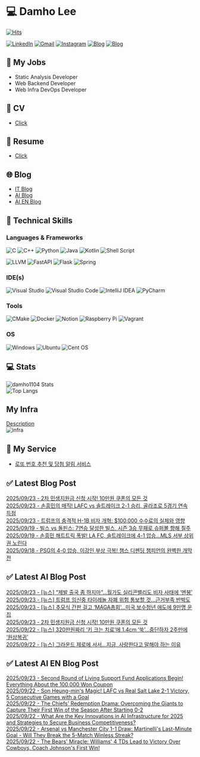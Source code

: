
# 💻 Damho Lee

[![Hits](https://hits.seeyoufarm.com/api/count/incr/badge.svg?url=https%3A%2F%2Fgithub.com%2Fdamho1104&count_bg=%233D9CC8&title_bg=%23555555&icon=&icon_color=%23E7E7E7&title=hits&edge_flat=false)](https://hits.seeyoufarm.com)  

[![LinkedIn](https://img.shields.io/badge/Linkedin-%230077B5.svg?style=flat&logo=linkedin&logoColor=white)](https://www.linkedin.com/in/damho1104/)
[![Gmail](https://img.shields.io/badge/Gmail-D14836?style=flat&logo=gmail&logoColor=white)](mailto:damho1104@gmail.com)
[![Instagram](https://img.shields.io/badge/Instargram-%23E4405F.svg?style=flat&logo=Instagram&logoColor=white)](https://www.instagram.com/damho1104/)
[![Blog](https://img.shields.io/badge/Blog-%23000000.svg?style=flat&logo=Tistory&logoColor=white)](https://dmomo.co.kr/)
[![Blog](https://img.shields.io/badge/Blog-%23000000.svg?style=flat&logo=WordPress&logoColor=white)](https://blog.ai.dmomo.co.kr/)

## 📃 My Jobs
- Static Analysis Developer
- Web Backend Developer
- Web Infra DevOps Developer

## 📰 CV
- [Click](https://resume.dmomo.net/damho.lee/resume)  

## 📘 Resume
- [Click](https://damho1104.notion.site/8af3191b9815406d95708d9a0cea5a9e)  

## 🌐 Blog
- [IT Blog](https://dmomo.co.kr/)
- [AI Blog](https://blog.ai.dmomo.co.kr/)
- [AI EN Blog](https://ai.trend.dmomo.co.kr/)

## 💪 Technical Skills
### Languages & Frameworks
![C](https://img.shields.io/badge/c-%2300599C.svg?style=flat&logo=c&logoColor=white)
![C++](https://img.shields.io/badge/c++-%2300599C.svg?style=flat&logo=c%2B%2B&logoColor=white)
![Python](https://img.shields.io/badge/Python-3776AB.svg?&style=flat&logo=Python&logoColor=white)
![Java](https://img.shields.io/badge/java-%23ED8B00.svg?style=flat&logo=openjdk&logoColor=white)
![Kotlin](https://img.shields.io/badge/Kotlin-%237F52FF.svg?style=flat&logo=Kotlin&logoColor=white)
![Shell Script](https://img.shields.io/badge/Shell_script-%23121011.svg?style=flat&logo=gnu-bash&logoColor=white)  
  
![LLVM](https://img.shields.io/badge/LLVM/Clang-000B1D.svg?&style=flat&logo=LLVM&logoColor=white)
![FastAPI](https://img.shields.io/badge/FastAPI-005571?style=flat&logo=fastapi)
![Flask](https://img.shields.io/badge/Flask-%23000.svg?style=flat&logo=flask&logoColor=white)
![Spring](https://img.shields.io/badge/Springboot-%236DB33F.svg?style=flat&logo=spring&logoColor=white)
  
  
### IDE(s)
![Visual Studio](https://img.shields.io/badge/Visual%20Studio-5C2D91.svg?style=flat&logo=visual-studio&logoColor=white) 
![Visual Studio Code](https://img.shields.io/badge/Visual%20Studio%20Code-0078d7.svg?style=flat&logo=visual-studio-code&logoColor=white)
![IntelliJ IDEA](https://img.shields.io/badge/IntelliJIDEA-000000.svg?style=flat&logo=intellij-idea&logoColor=white) 
![PyCharm](https://img.shields.io/badge/PyCharm-143?style=flat&logo=pycharm&logoColor=black&color=black&labelColor=green) 


### Tools
![CMake](https://img.shields.io/badge/CMake-%23008FBA.svg?style=flat&logo=cmake&logoColor=white)
![Docker](https://img.shields.io/badge/docker-%230db7ed.svg?style=flat&logo=docker&logoColor=white)
![Notion](https://img.shields.io/badge/Notion-%23000000.svg?style=flat&logo=notion&logoColor=white)
![Raspberry Pi](https://img.shields.io/badge/-RaspberryPi-C51A4A?style=flat&logo=Raspberry-Pi)
![Vagrant](https://img.shields.io/badge/Vagrant-%231563FF.svg?style=flat&logo=vagrant&logoColor=white)


### OS
![Windows](https://img.shields.io/badge/Windows-0078D6?style=flat&logo=windows&logoColor=white)
![Ubuntu](https://img.shields.io/badge/Ubuntu-E95420?style=flat&logo=ubuntu&logoColor=white)
![Cent OS](https://img.shields.io/badge/Cent%20OS-002260?style=flat&logo=centos&logoColor=F0F0F0)


## :computer: Stats
![damho1104 Stats](https://github-readme-stats.vercel.app/api?username=damho1104&hide=issues&show_icons=true&show=prs_merged,prs_merged_percentage&theme=chartreuse-dark)  
![Top Langs](https://github-readme-stats.vercel.app/api/top-langs/?username=damho1104&layout=compact&theme=chartreuse-dark)


## My Infra
[Description](https://dmomo.co.kr/444)  
![infra](https://nextcloud.dmomo.net/apps/files_sharing/publicpreview/EtWDB9RaEXyf4FT?file=/&fileId=142416&x=6016&y=3384&a=true&etag=eee0bc0c4308201c786211582fdbc678)  





## 📣 My Service
- [로또 번호 추천 및 당첨 알림 서비스](https://lotto.dmomo.co.kr/)  


## ✅ Latest Blog Post

[2025/09/23 - 2차 민생지원금 신청 시작! 10만원 쿠폰의 모든 것](http://dmomo.co.kr/711) <br/>
[2025/09/23 - 손흥민의 매직! LAFC vs 솔트레이크 2-1 승리, 골라조로 5경기 연속 득점](http://dmomo.co.kr/710) <br/>
[2025/09/23 - 트럼프의 충격적 H-1B 비자 개혁: $100,000 수수료의 실체와 영향](http://dmomo.co.kr/709) <br/>
[2025/09/19 - 빌스 vs 돌핀스: 7연승 달성한 빌스, 시즌 3승 무패로 슈퍼볼 향해 질주](http://dmomo.co.kr/708) <br/>
[2025/09/19 - 손흥민 해트트릭 폭발! LA FC, 솔트레이크에 4-1 압승...MLS 서부 상위권 노린다](http://dmomo.co.kr/707) <br/>
[2025/09/18 - PSG의 4-0 압승, 이강인 부상 극복! 챔스 디펜딩 챔피언의 완벽한 개막전](http://dmomo.co.kr/706) <br/>

## ✅ Latest AI Blog Post
[2025/09/23 - [뉴스] “제발 출국 좀 하지마”…월가도 실리콘밸리도 비자 사태에 ‘멘붕’](https://blog.ai.dmomo.co.kr/news/10609) <br/>
[2025/09/23 - [뉴스] 트럼프 임신중 타이레놀 자폐 위험 통보할 것…근거부족 반박도](https://blog.ai.dmomo.co.kr/news/10606) <br/>
[2025/09/23 - [뉴스] 추모식 간판 걸고 ‘MAGA총회’…미국 보수청년 애도에 9만명 운집](https://blog.ai.dmomo.co.kr/news/10603) <br/>
[2025/09/23 - 2차 민생지원금 신청 시작! 10만원 쿠폰의 모든 것](https://blog.ai.dmomo.co.kr/trend/10600) <br/>
[2025/09/22 - [뉴스] 320만원짜리 ‘키 크는 치료’에 1.4cm ‘쑥’…중단하자 2주만에 ‘원상복귀’](https://blog.ai.dmomo.co.kr/news/10597) <br/>
[2025/09/22 - [뉴스] 그라운드 제로에 서서…지금, 사랑한다고 말해야 하는 이유](https://blog.ai.dmomo.co.kr/news/10594) <br/>

## ✅ Latest AI EN Blog Post
[2025/09/23 - Second Round of Living Support Fund Applications Begin! Everything About the 100,000 Won Coupon](https://ai.trend.dmomo.co.kr/2025/09/second-round-of-living-support-fund.html) <br/>
[2025/09/22 - Son Heung-min's Magic! LAFC vs Real Salt Lake 2-1 Victory, 5 Consecutive Games with a Goal](https://ai.trend.dmomo.co.kr/2025/09/son-heung-mins-magic-lafc-vs-real-salt.html) <br/>
[2025/09/22 - The Chiefs' Redemption Drama: Overcoming the Giants to Capture Their First Win of the Season After Starting 0-2](https://ai.trend.dmomo.co.kr/2025/09/the-chiefs-redemption-drama-overcoming.html) <br/>
[2025/09/22 - What Are the Key Innovations in AI Infrastructure for 2025 and Strategies to Secure Business Competitiveness?](https://ai.trend.dmomo.co.kr/2025/09/what-are-key-innovations-in-ai.html) <br/>
[2025/09/22 - Arsenal vs Manchester City 1-1 Draw: Martinelli's Last-Minute Goal - Will They Break the 5-Match Winless Streak?](https://ai.trend.dmomo.co.kr/2025/09/arsenal-vs-manchester-city-1-1-draw.html) <br/>
[2025/09/22 - The Bears' Miracle: Williams' 4 TDs Lead to Victory Over Cowboys, Coach Johnson's First Win!](https://ai.trend.dmomo.co.kr/2025/09/the-bears-miracle-williams-4-tds-lead.html) <br/>
